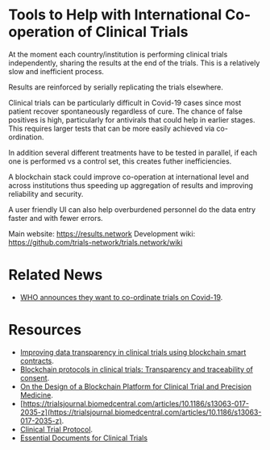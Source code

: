 # Tools to Help with International Co-operation of Clinical Trials

At the moment each country/institution is performing clinical trials independently, sharing the results at the end of the trials. This is a relatively slow and inefficient process. 

Results are reinforced by serially replicating the trials elsewhere. 

Clinical trials can be particularly difficult in Covid-19 cases since most patient recover spontaneously regardless of cure. The chance of false positives is high, particularly for antivirals that could help in earlier stages. This requires larger tests that can be more easily achieved via co-ordination.

In addition several different treatments have to be tested in parallel, if each one is performed vs a control set, this creates futher inefficiencies. 

A blockchain stack could improve co-operation at international level and across institutions thus speeding up aggregation of results and improving reliability and security.

A user friendly UI can also help overburdened personnel do the data entry faster and with fewer errors.

Main website: https://results.network
Development wiki: https://github.com/trials-network/trials.network/wiki

# Related News

* [WHO announces they want to co-ordinate trials on Covid-19](https://www.who.int/dg/speeches/detail/who-director-general-s-opening-remarks-at-the-media-briefing-on-covid-19---18-march-2020).

# Resources

* [Improving data transparency in clinical trials using blockchain smart contracts](https://www.ncbi.nlm.nih.gov/pmc/articles/PMC5357027.1/).
* [Blockchain protocols in clinical trials: Transparency and traceability of consent](https://www.ncbi.nlm.nih.gov/pmc/articles/PMC5676196.5/).
* [On the Design of a Blockchain Platform for Clinical Trial and Precision Medicine](https://ieeexplore.ieee.org/abstract/document/7980138).
* [https://trialsjournal.biomedcentral.com/articles/10.1186/s13063-017-2035-z](https://trialsjournal.biomedcentral.com/articles/10.1186/s13063-017-2035-z).
* [Clinical Trial Protocol](https://clinicaltrials.gov/ProvidedDocs/85/NCT01619085/Prot_000.pdf).
* [Essential Documents for Clinical Trials](https://www.medtran.ru/eng/trials/trialdocumentation.htm)
